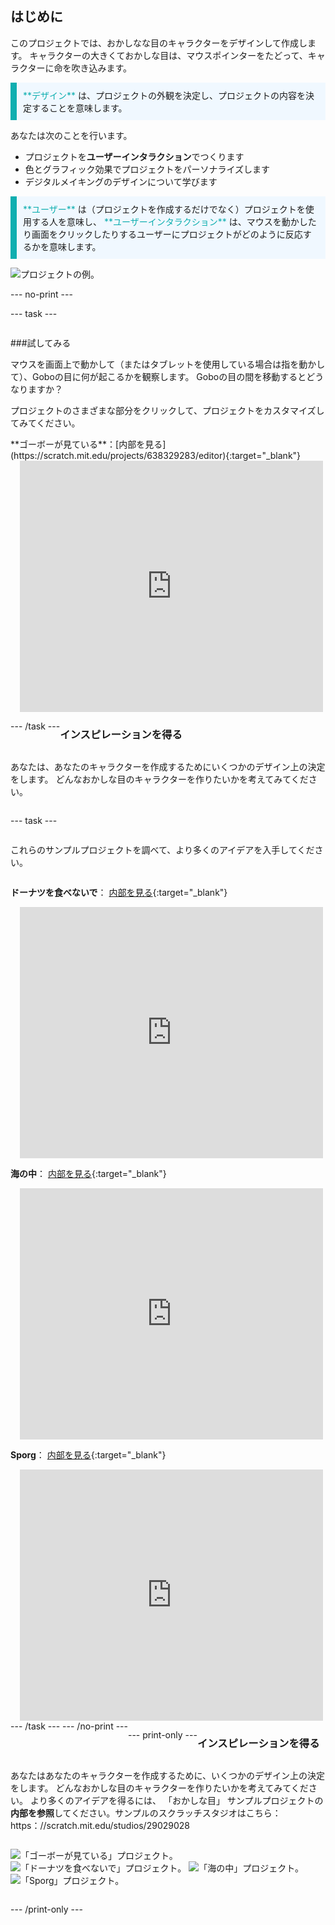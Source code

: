 ## はじめに

このプロジェクトでは、おかしなな目のキャラクターをデザインして作成します。 キャラクターの大きくておかしな目は、マウスポインターをたどって、キャラクターに命を吹き込みます。

<p style="border-left: solid; border-width:10px; border-color: #0faeb0; background-color: aliceblue; padding: 10px;">
<span style="color: #0faeb0">**デザイン**</span> は、プロジェクトの外観を決定し、プロジェクトの内容を決定することを意味します。 
</p>

あなたは次のことを行います。
+ プロジェクトを**ユーザーインタラクション**でつくります
+ 色とグラフィック効果でプロジェクトをパーソナライズします
+ デジタルメイキングのデザインについて学びます

<p style="border-left: solid; border-width:10px; border-color: #0faeb0; background-color: aliceblue; padding: 10px;">
<span style="color: #0faeb0">**ユーザー**</span> は（プロジェクトを作成するだけでなく）プロジェクトを使用する人を意味し、 <span style="color: #0faeb0">**ユーザーインタラクション**</span> は、マウスを動かしたり画面をクリックしたりするユーザーにプロジェクトがどのように反応するかを意味します。 
</p>

![プロジェクトの例。](images/showcase-line.png)

--- no-print ---

--- task ---

<div style="display: flex; flex-wrap: wrap">
<div style="flex-basis: 175px; flex-grow: 1">  

###試してみる 

マウスを画面上で動かして（またはタブレットを使用している場合は指を動かして）、Goboの目に何が起こるかを観察します。 Goboの目の間を移動するとどうなりますか？ 
  
プロジェクトのさまざまな部分をクリックして、プロジェクトをカスタマイズしてみてください。

</div>
<div>
**ゴーボーが見ている**：[内部を見る](https://scratch.mit.edu/projects/638329283/editor){:target="_blank"}
<div class="scratch-preview" style="margin-left: 15px;">
  <iframe allowtransparency="true" width="485" height="402" src="https://scratch.mit.edu/projects/embed/638329283/?autostart=false" frameborder="0"></iframe>
</div>

</div>

--- /task ---

### インスピレーションを得る

あなたは、あなたのキャラクターを作成するためにいくつかのデザイン上の決定をします。 どんなおかしな目のキャラクターを作りたいかを考えてみてください。

--- task ---

これらのサンプルプロジェクトを調べて、より多くのアイデアを入手してください。

**ドーナツを食べないで**： [内部を見る](https://scratch.mit.edu/projects/638328097/editor){:target="_blank"}
<div class="scratch-preview" style="margin-left: 15px;">
  <iframe allowtransparency="true" width="485" height="402" src="https://scratch.mit.edu/projects/embed/638328097/?autostart=false" frameborder="0"></iframe>
</div>

**海の中**： [内部を見る](https://scratch.mit.edu/projects/638330437/editor){:target="_blank"}
<div class="scratch-preview" style="margin-left: 15px;">
  <iframe allowtransparency="true" width="485" height="402" src="https://scratch.mit.edu/projects/embed/638330437/?autostart=false" frameborder="0"></iframe>
</div>

**Sporg**： [内部を見る](https://scratch.mit.edu/projects/637216308/editor){:target="_blank"}
<div class="scratch-preview" style="margin-left: 15px;">
  <iframe allowtransparency="true" width="485" height="402" src="https://scratch.mit.edu/projects/embed/637216308/?autostart=false" frameborder="0"></iframe>
</div>
--- /task ---
--- /no-print ---

--- print-only ---

### インスピレーションを得る

あなたはあなたのキャラクターを作成するために、いくつかのデザイン上の決定をします。 どんなおかしな目のキャラクターを作りたいかを考えてみてください。 より多くのアイデアを得るには、 「おかしな目」 サンプルプロジェクトの**内部を参照**してください。サンプルのスクラッチスタジオはこちら：https：//scratch.mit.edu/studios/29029028

![「ゴーボーが見ている」プロジェクト。](images/gobo-watching.png) ![「ドーナツを食べないで」プロジェクト。](images/dont-eat-donut.png) ![「海の中」プロジェクト。](images/under-the-sea.png) ![「Sporg」プロジェクト。](images/sporg.png)

--- /print-only ---

 
